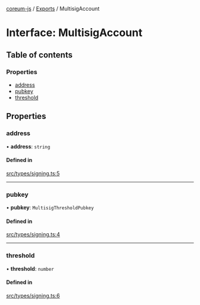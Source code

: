 [coreum-js](../README.md) / [Exports](../modules.md) / MultisigAccount

# Interface: MultisigAccount

## Table of contents

### Properties

- [address](MultisigAccount.md#address)
- [pubkey](MultisigAccount.md#pubkey)
- [threshold](MultisigAccount.md#threshold)

## Properties

### address

• **address**: `string`

#### Defined in

[src/types/signing.ts:5](https://github.com/PyramydLabs/coreum-js/blob/987bc3b/src/types/signing.ts#L5)

___

### pubkey

• **pubkey**: `MultisigThresholdPubkey`

#### Defined in

[src/types/signing.ts:4](https://github.com/PyramydLabs/coreum-js/blob/987bc3b/src/types/signing.ts#L4)

___

### threshold

• **threshold**: `number`

#### Defined in

[src/types/signing.ts:6](https://github.com/PyramydLabs/coreum-js/blob/987bc3b/src/types/signing.ts#L6)
